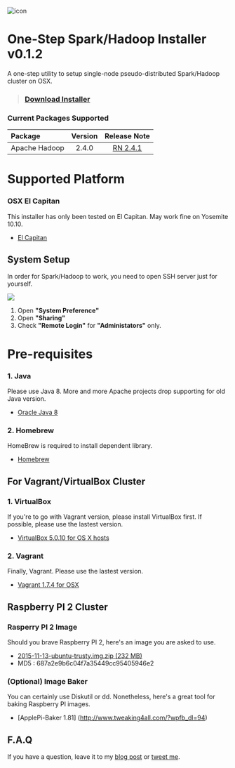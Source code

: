 ![icon](https://raw.githubusercontent.com/stkim1/pocketcluster/master/images/icon_256x256.png)

# One-Step Spark/Hadoop Installer v0.1.2  

A one-step utility to setup single-node pseudo-distributed Spark/Hadoop cluster on OSX. 

> ### [Download Installer](https://github.com/stkim1/pocketcluster/raw/master/release/PocketCluster-0.1.2.dmg) 

### Current Packages Supported  

| Package  | Version | Release Note |
|:----------|:-------------:|:------:|
| Apache Hadoop | 2.4.0 | [RN 2.4.1](http://hadoop.apache.org/docs/r2.4.1/hadoop-project-dist/hadoop-common/releasenotes.html) |

# Supported Platform

### OSX El Capitan  

This installer has only been tested on El Capitan. May work fine on Yosemite 10.10.  

- [El Capitan](https://itunes.apple.com/WebObjects/MZStore.woa/wa/viewSoftware?id=1018109117&mt=12&ls=1)  

## System Setup  

In order for Spark/Hadoop to work, you need to open SSH server just for yourself.  

![](https://raw.githubusercontent.com/stkim1/pocketcluster/master/images/system-setup.png)

1. Open **"System Preference"**  
2. Open **"Sharing"**  
3. Check **"Remote Login"** for **"Administators"** only.  

# Pre-requisites

### 1. Java  

Please use Java 8. More and more Apache projects drop supporting for old Java version.  

- [Oracle Java 8](http://www.oracle.com/technetwork/java/javase/downloads/jdk8-downloads-2133151.html)   

### 2. Homebrew

HomeBrew is required to install dependent library.

- [Homebrew](http://brew.sh)  

## For Vagrant/VirtualBox Cluster
### 1. VirtualBox   

If you're to go with Vagrant version, please install VirtualBox first. If possible, please use the lastest version.  

- [VirtualBox 5.0.10 for OS X hosts](http://download.virtualbox.org/virtualbox/5.0.10/VirtualBox-5.0.10-104061-OSX.dmg)

### 2. Vagrant  

Finally, Vagrant. Please use the lastest version.

- [Vagrant 1.7.4 for OSX](https://releases.hashicorp.com/vagrant/1.7.4/vagrant_1.7.4.dmg)  

## Raspberry PI 2 Cluster  

### Rasperry PI 2 Image
Should you brave Raspberry PI 2, here's an image you are asked to use.  
 
- [2015-11-13-ubuntu-trusty.img.zip (232 MB)](https://drive.google.com/open?id=0B2HeHl9cRYJHNUlQb1ZJMlJNYzA)   
- MD5 : 687a2e9b6c04f7a35449cc95405946e2  

### (Optional) Image Baker  
You can certainly use Diskutil or dd. Nonetheless, here's a great tool for baking Raspberry PI images.

- [ApplePi-Baker 1.81] (http://www.tweaking4all.com/?wpfb_dl=94)


## F.A.Q  

If you have a question, leave it to my [blog post](https://pocketcluster.wordpress.com/2015/07/15/one-step-sparkhadoop-installer-for-osx-v0-1-0/) or [tweet me](https://twitter.com/stkim1).  
